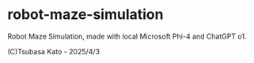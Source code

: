# robot-maze-simulation
Robot Maze Simulation, made with local Microsoft Phi-4 and ChatGPT o1.

(C)Tsubasa Kato - 2025/4/3
